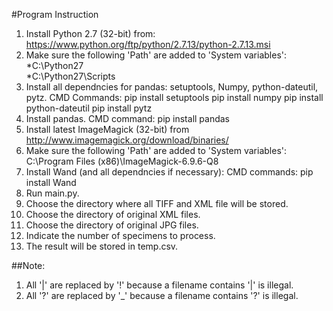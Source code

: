 #Program Instruction
1. Install Python 2.7 (32-bit) from: https://www.python.org/ftp/python/2.7.13/python-2.7.13.msi
2. Make sure the following 'Path' are added to 'System variables':
*C:\Python27\
*C:\Python27\Scripts
3. Install all dependncies for pandas: setuptools, Numpy, python-dateutil, pytz.
   CMD Commands: pip install setuptools
                 pip install numpy
                 pip install python-dateutil
                 pip install pytz
4. Install pandas.
   CMD command: pip install pandas
5. Install latest ImageMagick (32-bit) from http://www.imagemagick.org/download/binaries/
6. Make sure the following 'Path' are added to 'System variables':
   C:\Program Files (x86)\ImageMagick-6.9.6-Q8
7. Install Wand (and all dependncies if necessary):
   CMD commands: pip install Wand
8. Run main.py.
9. Choose the directory where all TIFF and XML file will be stored.
10. Choose the directory of original XML files.
11. Choose the directory of original JPG files.
12. Indicate the number of specimens to process.
13. The result will be stored in temp.csv.

##Note:
1. All '|' are replaced by '!' because a filename contains '|' is illegal.
2. All '?' are replaced by '_' because a filename contains '?' is illegal.
